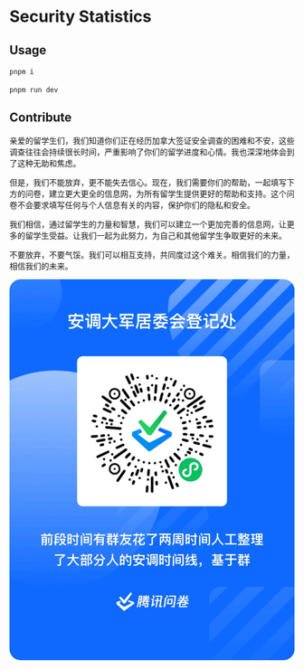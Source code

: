 # Security Statistics

## Usage

```
pnpm i

pnpm run dev
```

## Contribute
亲爱的留学生们，我们知道你们正在经历加拿大签证安全调查的困难和不安，这些调查往往会持续很长时间，严重影响了你们的留学进度和心情。我也深深地体会到了这种无助和焦虑。

但是，我们不能放弃，更不能失去信心。现在，我们需要你们的帮助，一起填写下方的问卷，建立更大更全的信息网，为所有留学生提供更好的帮助和支持。这个问卷不会要求填写任何与个人信息有关的内容，保护你们的隐私和安全。

我们相信，通过留学生的力量和智慧，我们可以建立一个更加完善的信息网，让更多的留学生受益。让我们一起为此努力，为自己和其他留学生争取更好的未来。

不要放弃，不要气馁。我们可以相互支持，共同度过这个难关。相信我们的力量，相信我们的未来。

![二维码](./public/qrcode.jpg)
